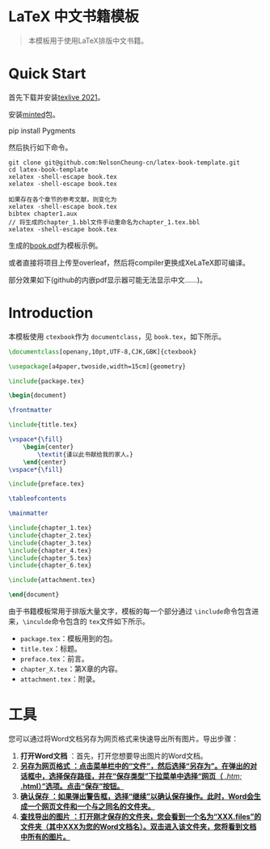 # LaTeX 中文书籍模板

> 本模板用于使用LaTeX排版中文书籍。

# Quick Start

首先下载并安装[texlive 2021](https://www.tug.org/texlive/)。

安装[minted](https://ctan.org/pkg/minted?lang=en)包。

pip install Pygments

然后执行如下命令。

```shell
git clone git@github.com:NelsonCheung-cn/latex-book-template.git
cd latex-book-template
xelatex -shell-escape book.tex
xelatex -shell-escape book.tex

如果存在各个章节的参考文献，则变化为
xelatex -shell-escape book.tex
bibtex chapter1.aux
// 将生成的chapter_1.bbl文件手动重命名为chapter_1.tex.bbl
xelatex -shell-escape book.tex
```

生成的[book.pdf](book.pdf)为模板示例。

或者直接将项目上传至overleaf，然后将compiler更换成XeLaTeX即可编译。

部分效果如下(github的内嵌pdf显示器可能无法显示中文......)。

# Introduction

本模板使用 `ctexbook`作为 `documentclass`，见 `book.tex`，如下所示。

```latex
\documentclass[openany,10pt,UTF-8,CJK,GBK]{ctexbook}

\usepackage[a4paper,twoside,width=15cm]{geometry}

\include{package.tex}

\begin{document}

\frontmatter

\include{title.tex}

\vspace*{\fill}
    \begin{center}
        \textit{谨以此书献给我的家人。}
    \end{center}
\vspace*{\fill}

\include{preface.tex}

\tableofcontents

\mainmatter

\include{chapter_1.tex}
\include{chapter_2.tex}
\include{chapter_3.tex}
\include{chapter_4.tex}
\include{chapter_5.tex}
\include{chapter_6.tex}

\include{attachment.tex}

\end{document}
```

由于书籍模板常用于排版大量文字，模板的每一个部分通过 `\include`命令包含进来，`\inculde`命令包含的 `tex`文件如下所示。

+ `package.tex`：模板用到的包。
+ `title.tex`：标题。
+ `preface.tex`：前言。
+ `chapter_X.tex`：第X章的内容。
+ `attachment.tex`：附录。


# 工具

您可以通过将Word文档另存为网页格式来快速导出所有图片。导出步骤：

1. **打开Word文档** ：首先，打开您想要导出图片的Word文档。
2. [ **另存为网页格式** **：点击菜单栏中的“文件”，然后选择“另存为”。在弹出的对话框中，选择保存路径，并在“保存类型”下拉菜单中选择“网页（** *.htm;* **.html）”选项。点击“保存”按钮。** ](https://jingyan.baidu.com/article/63acb44aaa49fa21fcc17eab.html)
3. [ **确认保存** **：如果弹出警告框，选择“继续”以确认保存操作。此时，Word会生成一个网页文件和一个与之同名的文件夹。** ](https://jingyan.baidu.com/article/3f16e003fc537c2590c1036b.html)
4. [ **查找导出的图片** **：打开刚才保存的文件夹，您会看到一个名为“XXX.files”的文件夹（其中XXX为您的Word文档名）。双击进入该文件夹，您将看到文档中所有的图片。** ](https://zhuanlan.zhihu.com/p/112342316)
